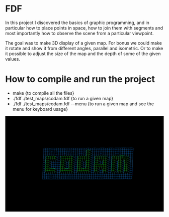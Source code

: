 # FDF

In this project I discovered the basics of graphic programming, and in particular how
to place points in space, how to join them with segments and most importantly how to
observe the scene from a particular viewpoint.

The goal was to make 3D display of a given map. For bonus we could make it rotate and show it from different angles, parallel and isometric. Or to make it possible to adjust the size of the map and the depth of some of the given values. 

# How to compile and run the project

- make                                  {to compile all the files}
- ./fdf ./test_maps/codam.fdf           {to run a given map}
- ./fdf ./test_maps/codam.fdf --menu    {to run a given map and see the menu for keyboard usage}

![](.fdf.gif)
